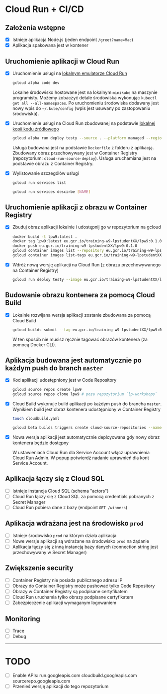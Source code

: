 # Cloud Run + CI/CD

## Założenia wstępne

- [X] Istnieje aplikacja Node.js (jeden endpoint `/greet?name=Mac`)
- [X] Aplikacja spakowana jest w kontener

## Uruchomienie aplikacji w Cloud Run

- [X] Uruchomienie usługi na [lokalnym emulatorze Cloud Run](https://cloud.google.com/run/docs/testing/local#cloud-sdk)

   ```bash
   gcloud alpha code dev
   ```

   Lokalne środowisko hostowane jest na lokalnym `minikube` na maszynie programisty. Możemy zobaczyć detale środowiska wykonując `kubectl get all --all-namespaces`. Po uruchomieniu środowiska dodawany jest nowy wpis do `~/.kube/config` (wpis jest usuwany po zastopowaniu środowiska).

- [X] Uruchomienie usługi na Cloud Run zbudowanej na podstawie [lokalnej kopii kodu źródłowego](https://cloud.google.com/run/docs/deploying-source-code)

   ```bash
   gcloud alpha run deploy testy --source . --platform managed --region europe-west3 --allow-unauthenticated
   ```

   Usługa budowana jest na podstawie `Dockerfile` z folderu z aplikacją. Zbudowany obraz przechowywany jest w Container Registry (repozytorium: `cloud-run-source-deploy`). Usługa uruchamiana jest na podstawie obrazu z Container Registry.

- [X] Wylistowanie szczegółów usługi

   ```bash
   gcloud run services list
   ```

   ```bash
   gcloud run services descirbe [NAME]
   ```

## Uruchomienie aplikacji z obrazu w Container Registry

- [X] Zbuduj obraz aplikacji lokalnie i udostępnij go w repozytorium na gcloud

   ```bash
   docker build -t lpw9:latest .
   docker tag lpw9:latest eu.gcr.io/training-w9-lpstudentXX/lpw9:0.1.0
   docker push eu.gcr.io/training-w9-lpstudentXX/lpw9:0.1.0
   gcloud container images list --repository eu.gcr.io/training-w9-lpstudentXX
   gcloud container images list-tags eu.gcr.io/training-w9-lpstudentXX/lpw9
   ```

- [X] Wdróż nową wersję aplikacji na Cloud Run (z obrazu przechowywanego na Container Registry)

   ```bash
   gcloud run deploy testy --image eu.gcr.io/training-w9-lpstudentXX/lpw9:0.1.0 --platform managed --region europe-west3 --allow-unauthenticated
   ```

## Budowanie obrazu kontenera za pomocą Cloud Build

- [X] Lokalnie rozwijana wersja aplikacji zostanie zbudowana za pomocą Cloud Build

  ```bash
  gcloud builds submit --tag eu.gcr.io/training-w9-lpstudentXX/lpw9:0.2.0
  ```

  W ten sposób nie musisz ręcznie tagować obrazów kontenera (za pomocą Docker CLI).

## Aplikacja budowana jest automatycznie po każdym push do branch `master`

- [X] Kod aplikacji udostępniony jest w Code Repository

  ```bash
  gcloud source repos create lpw9
  gcloud source repos clone lpw9 # poza repozytorium `lp-workshops`
  ```

- [X] Cloud Build wykonuje build aplikacji po każdym push do brancha `master`. Wynikiem build jest obraz kontenera udostępniony w Container Registry

  ```bash
  touch cloudbuild.yaml

  gcloud beta builds triggers create cloud-source-repositories --name="master-after-push-build-docker-image-eu" --repo="lpw9" --branch-pattern="master" --build-config=cloudbuild.yaml
  ```

- [X] Nowa wersja aplikacji jest automatycznie deployowana gdy nowy obraz kontenera będzie dostępny

  W ustawieniach Cloud Run dla Service Account włącz uprawnienia Cloud Run Admin. W popup potwierdź nadanie uprawnień dla kont Service Account.

## Aplikacja łączy się z Cloud SQL

- [ ] Istnieje instancja Cloud SQL (schema "actors")
- [ ] Cloud Run łączy się z Cloud SQL za pomocą credentials pobranych z Secret Manager
- [ ] Cloud Run pobiera dane z bazy (endpoint `GET /winners`)

## Aplikacja wdrażana jest na środowisko `prod`

- [ ] Istnieje środowisko `prod` na którym działa aplikacja
- [ ] Nowe wersje aplikacji są wdrażane na środowisko `prod` na żądanie
- [ ] Aplikacja łączy się z inną instancją bazy danych (connection string jest przechowywany w Secret Manager)

## Zwiększenie security

- [ ] Container Registry nie posiada publicznego adresu IP 
- [ ] Obrazy do Container Registry może pushować tylko Code Repository
- [ ] Obrazy w Container Registry są podpisane certyfikatem
- [ ] Cloud Run uruchamia tylko obrazy podpisane certyfikatem
- [ ] Zabezpieczenie aplikacji wymaganym logowaniem

## Monitoring

- [ ] Trace
- [ ] Debug

---

# TODO

- [ ] Enable APIs: run.googleapis.com cloudbuild.googleapis.com sourcerepo.googleapis.com
- [ ] Przenieś wersję aplikacji do tego repozytorium